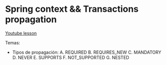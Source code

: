 # Spring context && Transactions propagation

[Youtube lesson](https://youtu.be/O9vrhKlGZbE)

Temas:
* Tipos de propagación: 
  A. REQUIRED
  B. REQUIRES_NEW
  C. MANDATORY
  D. NEVER
  E. SUPPORTS
  F. NOT_SUPPORTED
  G. NESTED 

